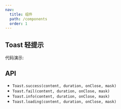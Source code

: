 ```yaml
---
nav:
  title: 组件
  path: /components
  order: 1
---
```


## Toast 轻提示

代码演示:

<code src="./demo/basic.jsx" ></code>

## API

- `Toast.success(content, duration, onClose, mask)`
- `Toast.fail(content, duration, onClose, mask)`
- `Toast.info(content, duration, onClose, mask)`
- `Toast.loading(content, duration, onClose, mask)`

